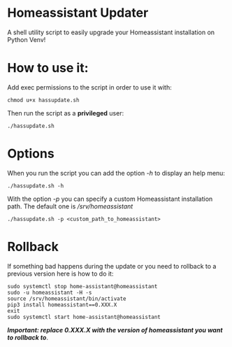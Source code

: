 # Homeassistant Updater
A shell utility script to easily upgrade your Homeassistant installation on Python Venv!

# How to use it:

Add exec permissions to the script in order to use it with:
```
chmod u+x hassupdate.sh
```
Then run the script as a **privileged** user:
```
./hassupdate.sh
```
# Options
When you run the script you can add the option *-h* to display an help menu:
```
./hassupdate.sh -h
```

With the option *-p* you can specify a custom Homeassistant installation path. The default one is */srv/homeassistant*
```
./hassupdate.sh -p <custom_path_to_homeassistant>
```

# Rollback
If something bad happens during the update or you need to rollback to a previous version here is how to do it:
```
sudo systemctl stop home-assistant@homeassistant
sudo -u homeassistant -H -s
source /srv/homeassistant/bin/activate
pip3 install homeassistant==0.XXX.X
exit
sudo systemctl start home-assistant@homeassistant
```
***Important: replace 0.XXX.X with the version of homeassistant you want to rollback to***.
